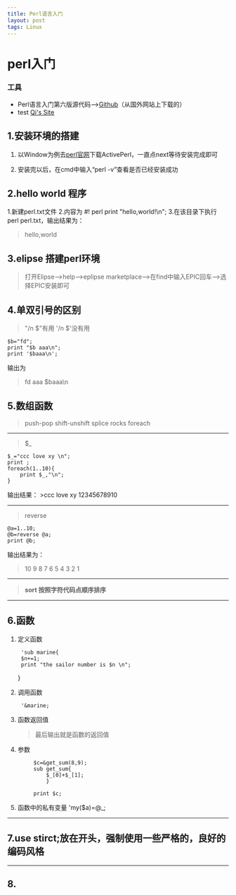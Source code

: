 ```yaml
---
title: Perl语言入门
layout: post
tags: Linux
---
```

# perl入门 #
### **工具**
- Perl语言入门第六版源代码-->[Github]("https://github.com/Ccccong/Learning-Perl-Sample-Files")（从国外网站上下载的）
- test 
[Qi's Site]("www.baidu.com")

## 1.安装环境的搭建 ##

   1. 以Window为例去[perl官网]("http://www.perl.org/")下载ActivePerl，一直点next等待安装完成即可
	
   2. 安装完以后，在cmd中输入“perl -v”查看是否已经安装成功
  <!--more--> 
## 2.hello world 程序 ##
   1.新建perl.txt文件
   2.内容为 
	#! perl
	print "hello,world!\n"; 
   3.在该目录下执行 perl perl.txt，输出结果为：
	
   > hello,world
   
## 3.elipse 搭建perl环境 ##
   >打开Elipse-->help-->eplipse marketplace-->在find中输入EPIC回车-->选择EPIC安装即可   
   
## 4.单双引号的区别 ##
>"/n $"有用
>'/n $'没有用
	
    $b="fd";
    print "$b aaa\n";
    print '$baaa\n';
输出为
>fd aaa
$baaa\n

## 5.数组函数 ##
>push-pop
shift-unshift
splice
rocks
foreach


----------

>$_

	$_="ccc love xy \n";
    print ;
    foreach(1..10){
    	print $_,"\n";
    }
输出结果：
	>ccc love xy 
	12345678910  

----------
>reverse  
 
	@a=1..10;
	@b=reverse @a;
	print @b;
输出结果为：
>10 9 8 7 6  5 4 3 2 1

----------
>**sort 按照字符代码点顺序排序**

----------
## 6.函数 ##
1. 定义函数

	    'sub marine{
    	$n+=1;
    	print "the sailor number is $n \n";
    }  
	
2. 调用函数

		'&marine;

3. 函数返回值
	>最后输出就是函数的返回值  

4. 参数

			$c=&get_sum(8,9);
			sub get_sum{
				$_[0]+$_[1];
				}
		
			print $c;

5. 函数中的私有变量
		'my($a)=@_;

----------

## 7.use stirct;放在开头，强制使用一些严格的，良好的编码风格




----------
## 8.